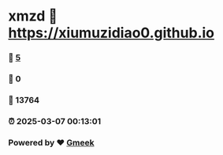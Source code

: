 # xmzd :link: https://xiumuzidiao0.github.io 
### :page_facing_up: [5](https://xiumuzidiao0.github.io/tag.html) 
### :speech_balloon: 0 
### :hibiscus: 13764 
### :alarm_clock: 2025-03-07 00:13:01 
### Powered by :heart: [Gmeek](https://github.com/Meekdai/Gmeek)
